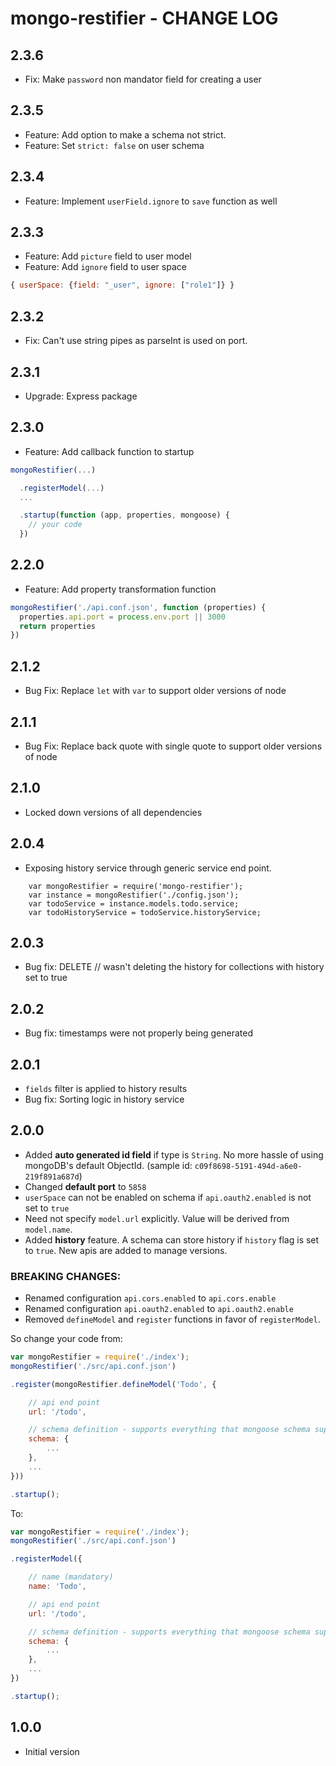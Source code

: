 # mongo-restifier - CHANGE LOG

## 2.3.6

* Fix: Make `password` non mandator field for creating a user

## 2.3.5

* Feature: Add option to make a schema not strict.
* Feature: Set `strict: false` on user schema

## 2.3.4

* Feature: Implement `userField.ignore` to `save` function as well

## 2.3.3

* Feature: Add `picture` field to user model
* Feature: Add `ignore` field to user space

```js
{ userSpace: {field: "_user", ignore: ["role1"]} }
```

## 2.3.2

* Fix: Can't use string pipes as parseInt is used on port.

## 2.3.1

* Upgrade: Express package

## 2.3.0
* Feature: Add callback function to startup

```js
mongoRestifier(...)

  .registerModel(...)
  ...

  .startup(function (app, properties, mongoose) {
    // your code
  })
```

## 2.2.0
* Feature: Add property transformation function

```js
mongoRestifier('./api.conf.json', function (properties) {
  properties.api.port = process.env.port || 3000
  return properties
})
```

## 2.1.2

* Bug Fix: Replace `let` with `var` to support older versions of node

## 2.1.1

* Bug Fix: Replace back quote with single quote to support older versions of node

## 2.1.0

* Locked down versions of all dependencies

## 2.0.4

* Exposing history service through generic service end point.

```
    var mongoRestifier = require('mongo-restifier');
    var instance = mongoRestifier('./config.json');
    var todoService = instance.models.todo.service;
    var todoHistoryService = todoService.historyService;
```

## 2.0.3

* Bug fix: DELETE /<name>/<id> wasn't deleting the history for collections with history set to true

## 2.0.2

* Bug fix: timestamps were not properly being generated

## 2.0.1

* `fields` filter is applied to history results
* Bug fix: Sorting logic in history service

## 2.0.0

* Added **auto generated id field** if type is `String`. No more hassle of using mongoDB's default ObjectId. (sample id: `c09f8698-5191-494d-a6e0-219f891a687d`)
* Changed **default port** to `5858`
* `userSpace` can not be enabled on schema if `api.oauth2.enabled` is not set to `true`
* Need not specify `model.url` explicitly. Value will be derived from `model.name`.
* Added **history** feature. A schema can store history if `history` flag is set to `true`. New apis are added to manage versions.

### BREAKING CHANGES:
* Renamed configuration `api.cors.enabled` to `api.cors.enable`
* Renamed configuration `api.oauth2.enabled` to `api.oauth2.enable`
* Removed `defineModel` and `register` functions in favor of `registerModel`.

So change your code from:
```js
var mongoRestifier = require('./index');
mongoRestifier('./src/api.conf.json')

.register(mongoRestifier.defineModel('Todo', {

    // api end point
    url: '/todo',

    // schema definition - supports everything that mongoose schema supports
    schema: {
        ...
    },
    ...
}))

.startup();
```

To:
```js
var mongoRestifier = require('./index');
mongoRestifier('./src/api.conf.json')

.registerModel({

    // name (mandatory)
    name: 'Todo',

    // api end point
    url: '/todo',

    // schema definition - supports everything that mongoose schema supports
    schema: {
        ...
    },
    ...
})

.startup();
```

## 1.0.0

* Initial version